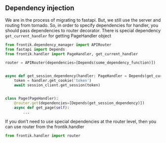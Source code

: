 ## Dependency injection

We are in the process of migrating to fastapi. But, we still use the server and routing from tornado. 
So, in order to specify dependencies for handler, you should pass dependencies to router decorator.
There is special dependency `get_current_handler` for getting PageHandler object

```python
from frontik.dependency_manager import APIRouter
from fastapi import Depends
from frontik.handler import PageHandler, get_current_handler

router = APIRouter(dependencies=[Depends(some_dependency_function)])


async def get_session_dependency(handler: PageHandler = Depends(get_current_handler)):
    token = handler.get_cookie('token')
    await session_client.get_session(token)


class Page(PageHandler):
    @router.get(dependencies=[Depends(get_session_dependency)])
    async def get_page(self):
        ...
```

If you don’t need to use special dependencies at the router level, then you can use router from the frontik.handler
```py
from frontik.handler import router
```
